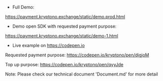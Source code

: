 * Full Demo: 

https://payment.kryptono.exchange/static/demo.prod.html



* Demo open SDK with requested payment purpose:

https://payment.kryptono.exchange/static/demo-1.html


* Live example on https://codepen.io 

Requested payment purpose: https://codepen.io/kryptono/pen/djgjoM 

Top up purpose: https://codepen.io/kryptono/pen/qyyJde 



Note: Please check our technical document 'Document.md' for more detail
